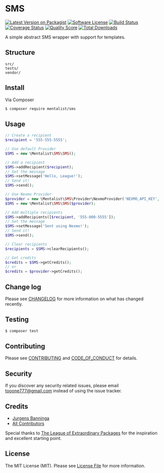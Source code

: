 # SMS

[![Latest Version on Packagist][ico-version]][link-packagist]
[![Software License][ico-license]](LICENSE.md)
[![Build Status][ico-travis]][link-travis]
[![Coverage Status][ico-scrutinizer]][link-scrutinizer]
[![Quality Score][ico-code-quality]][link-code-quality]
[![Total Downloads][ico-downloads]][link-downloads]

A simple abstract SMS wrapper with support for templates.

## Structure


```
src/
tests/
vendor/
```


## Install

Via Composer

``` bash
$ composer require mentalist/sms
```

## Usage

``` php
// Create a recipient
$recipient = '555-555-5555';

// Use default Provider
$SMS = new \Mentalist\SMS\SMS();

// Add a recipient
$SMS->addRecipient($recipient);
// Set the message
$SMS->setMessage('Hello, League!');
// Send it!
$SMS->send();

// Use Nexmo Provider
$provider = new \Mentalist\SMS\Provider\NexmoProvider('NEXMO_API_KEY', 'NEXMO_API_SECRET');
$SMS = new \Mentalist\SMS\SMS($provider);

// Add multiple recipients
$SMS->addRecipients([$recipient, '555-000-5555']);
// Set the message
$SMS->setMessage('Sent using Nexmo!');
// Send it!
$SMS->send();

// Clear recipients
$recipients = $SMS->clearRecipients();

// Get credits
$credits = $SMS->getCredits();
// or
$credits = $provider->getCredits();
```

## Change log

Please see [CHANGELOG](CHANGELOG.md) for more information on what has changed recently.

## Testing

``` bash
$ composer test
```

## Contributing

Please see [CONTRIBUTING](CONTRIBUTING.md) and [CODE_OF_CONDUCT](CODE_OF_CONDUCT.md) for details.

## Security

If you discover any security related issues, please email tooone777@gmail.com instead of using the issue tracker.

## Credits

- [Jurgens Banninga][link-author]
- [All Contributors][link-contributors]

Special thanks to [The League of Extraordinary Packages][link-inspiration] for the inspiration and excellent starting point.

## License

The MIT License (MIT). Please see [License File](LICENSE.md) for more information.

[ico-version]: https://img.shields.io/packagist/v/mentalist/sms.svg?style=flat-square
[ico-license]: https://img.shields.io/badge/license-MIT-brightgreen.svg?style=flat-square
[ico-travis]: https://img.shields.io/travis/mentalist/sms/master.svg?style=flat-square
[ico-scrutinizer]: https://img.shields.io/scrutinizer/coverage/g/mentalist/sms.svg?style=flat-square
[ico-code-quality]: https://img.shields.io/scrutinizer/g/mentalist/sms.svg?style=flat-square
[ico-downloads]: https://img.shields.io/packagist/dt/mentalist/sms.svg?style=flat-square

[link-packagist]: https://packagist.org/packages/mentalist/sms
[link-travis]: https://travis-ci.org/mentalist/sms
[link-scrutinizer]: https://scrutinizer-ci.com/g/mentalist/sms/code-structure
[link-code-quality]: https://scrutinizer-ci.com/g/mentalist/sms
[link-downloads]: https://packagist.org/packages/mentalist/sms
[link-author]: https://github.com/ment4list
[link-inspiration]: https://thephpleague.com/
[link-contributors]: ../../contributors
